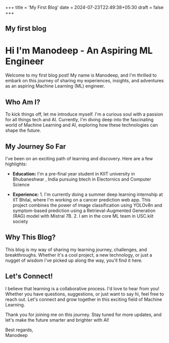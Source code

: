 +++
title = 'My First Blog'
date = 2024-07-23T22:49:38+05:30
draft = false
+++

## My first blog

# Hi I'm Manodeep - An Aspiring ML Engineer

Welcome to my first blog post! My name is Manodeep, and I'm thrilled to embark on this journey of sharing my experiences, insights, and adventures as an aspiring Machine Learning (ML) engineer.

## Who Am I?

To kick things off, let me introduce myself. I'm a curious soul with a passion for all things tech and AI. Currently, I'm diving deep into the fascinating world of Machine Learning and AI, exploring how these technologies can shape the future.

## My Journey So Far

I've been on an exciting path of learning and discovery. Here are a few highlights:

- **Education:** I'm a pre-final year student in KIIT university in Bhubaneshwar , India pursuing btech in Electornics and Computer Science

- **Experience:** 1. I'm currently doing a summer deep learning internship at IIT Bhilai, where I'm working on a cancer prediction web app. This project combines the power of image classification using YOLOv8n and symptom-based prediction using a Retrieval-Augmented Generation (RAG) model with Mistral 7B. 2. I am in the core ML team in USC.kiit society

## Why This Blog?

This blog is my way of sharing my learning journey, challenges, and breakthroughs. Whether it's a cool project, a new technology, or just a nugget of wisdom I've picked up along the way, you'll find it here.

## Let's Connect!

I believe that learning is a collaborative process. I'd love to hear from you! Whether you have questions, suggestions, or just want to say hi, feel free to reach out. Let's connect and grow together in this exciting field of Machine Learning.

Thank you for joining me on this journey. Stay tuned for more updates, and let's make the future smarter and brighter with AI!

Best regards,  
Manodeep
